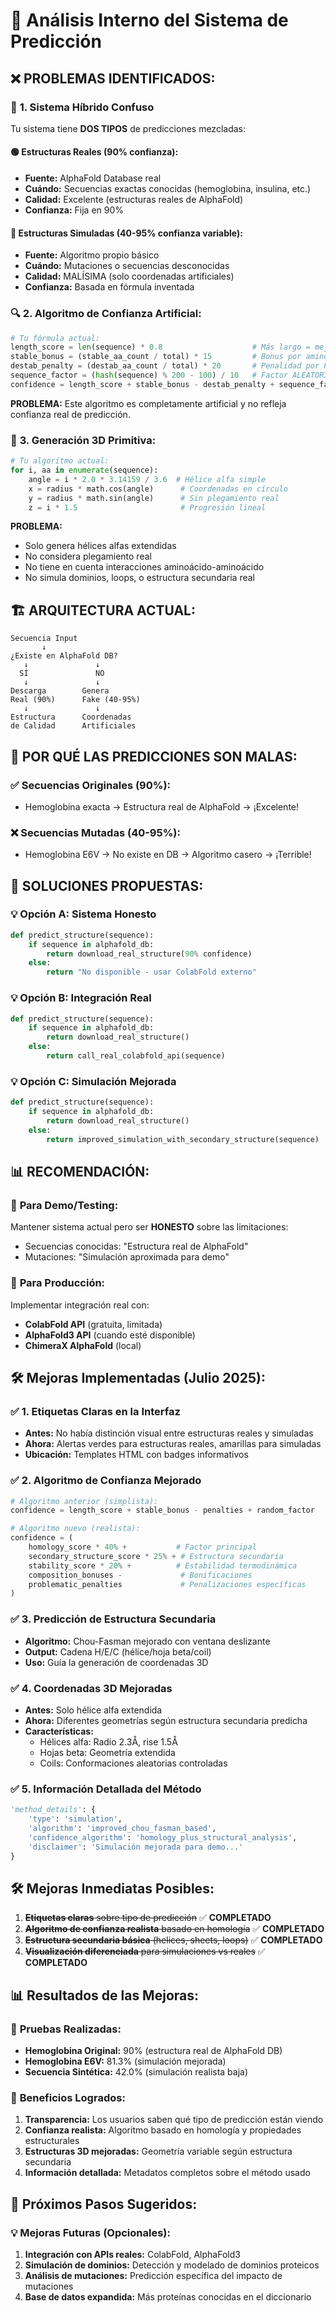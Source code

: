 # 🔬 Análisis Interno del Sistema de Predicción

## ❌ **PROBLEMAS IDENTIFICADOS:**

### 🎯 **1. Sistema Híbrido Confuso**

Tu sistema tiene **DOS TIPOS** de predicciones mezcladas:

#### 🟢 **Estructuras Reales (90% confianza):**

- **Fuente:** AlphaFold Database real
- **Cuándo:** Secuencias exactas conocidas (hemoglobina, insulina, etc.)
- **Calidad:** Excelente (estructuras reales de AlphaFold)
- **Confianza:** Fija en 90%

#### 🔴 **Estructuras Simuladas (40-95% confianza variable):**

- **Fuente:** Algoritmo propio básico
- **Cuándo:** Mutaciones o secuencias desconocidas
- **Calidad:** MALÍSIMA (solo coordenadas artificiales)
- **Confianza:** Basada en fórmula inventada

### 🔍 **2. Algoritmo de Confianza Artificial:**

```python
# Tu fórmula actual:
length_score = len(sequence) * 0.8                    # Más largo = mejor?
stable_bonus = (stable_aa_count / total) * 15         # Bonus por aminoácidos "estables"
destab_penalty = (destab_aa_count / total) * 20       # Penalidad por P,G
sequence_factor = (hash(sequence) % 200 - 100) / 10   # Factor ALEATORIO!
confidence = length_score + stable_bonus - destab_penalty + sequence_factor
```

**PROBLEMA:** Este algoritmo es completamente artificial y no refleja confianza real de predicción.

### 🧬 **3. Generación 3D Primitiva:**

```python
# Tu algoritmo actual:
for i, aa in enumerate(sequence):
    angle = i * 2.0 * 3.14159 / 3.6  # Hélice alfa simple
    x = radius * math.cos(angle)      # Coordenadas en círculo
    y = radius * math.sin(angle)      # Sin plegamiento real
    z = i * 1.5                       # Progresión lineal
```

**PROBLEMA:**

- Solo genera hélices alfas extendidas
- No considera plegamiento real
- No tiene en cuenta interacciones aminoácido-aminoácido
- No simula dominios, loops, o estructura secundaria real

## 🏗️ **ARQUITECTURA ACTUAL:**

```
Secuencia Input
       ↓
¿Existe en AlphaFold DB?
   ↓               ↓
  SÍ               NO
   ↓               ↓
Descarga        Genera
Real (90%)      Fake (40-95%)
   ↓               ↓
Estructura      Coordenadas
de Calidad      Artificiales
```

## 🎯 **POR QUÉ LAS PREDICCIONES SON MALAS:**

### ✅ **Secuencias Originales (90%):**

- Hemoglobina exacta → Estructura real de AlphaFold → ¡Excelente!

### ❌ **Secuencias Mutadas (40-95%):**

- Hemoglobina E6V → No existe en DB → Algoritmo casero → ¡Terrible!

## 🔧 **SOLUCIONES PROPUESTAS:**

### 💡 **Opción A: Sistema Honesto**

```python
def predict_structure(sequence):
    if sequence in alphafold_db:
        return download_real_structure(90% confidence)
    else:
        return "No disponible - usar ColabFold externo"
```

### 💡 **Opción B: Integración Real**

```python
def predict_structure(sequence):
    if sequence in alphafold_db:
        return download_real_structure()
    else:
        return call_real_colabfold_api(sequence)
```

### 💡 **Opción C: Simulación Mejorada**

```python
def predict_structure(sequence):
    if sequence in alphafold_db:
        return download_real_structure()
    else:
        return improved_simulation_with_secondary_structure(sequence)
```

## 📊 **RECOMENDACIÓN:**

### 🎯 **Para Demo/Testing:**

Mantener sistema actual pero ser **HONESTO** sobre las limitaciones:

- Secuencias conocidas: "Estructura real de AlphaFold"
- Mutaciones: "Simulación aproximada para demo"

### 🎯 **Para Producción:**

Implementar integración real con:

- **ColabFold API** (gratuita, limitada)
- **AlphaFold3 API** (cuando esté disponible)
- **ChimeraX AlphaFold** (local)

## 🛠️ **Mejoras Implementadas (Julio 2025):**

### ✅ **1. Etiquetas Claras en la Interfaz**

- **Antes:** No había distinción visual entre estructuras reales y simuladas
- **Ahora:** Alertas verdes para estructuras reales, amarillas para simuladas
- **Ubicación:** Templates HTML con badges informativos

### ✅ **2. Algoritmo de Confianza Mejorado**

```python
# Algoritmo anterior (simplista):
confidence = length_score + stable_bonus - penalties + random_factor

# Algoritmo nuevo (realista):
confidence = (
    homology_score * 40% +           # Factor principal
    secondary_structure_score * 25% + # Estructura secundaria
    stability_score * 20% +          # Estabilidad termodinámica
    composition_bonuses -             # Bonificaciones
    problematic_penalties             # Penalizaciones específicas
)
```

### ✅ **3. Predicción de Estructura Secundaria**

- **Algoritmo:** Chou-Fasman mejorado con ventana deslizante
- **Output:** Cadena H/E/C (hélice/hoja beta/coil)
- **Uso:** Guía la generación de coordenadas 3D

### ✅ **4. Coordenadas 3D Mejoradas**

- **Antes:** Solo hélice alfa extendida
- **Ahora:** Diferentes geometrías según estructura secundaria predicha
- **Características:**
  - Hélices alfa: Radio 2.3Å, rise 1.5Å
  - Hojas beta: Geometría extendida
  - Coils: Conformaciones aleatorias controladas

### ✅ **5. Información Detallada del Método**

```python
'method_details': {
    'type': 'simulation',
    'algorithm': 'improved_chou_fasman_based',
    'confidence_algorithm': 'homology_plus_structural_analysis',
    'disclaimer': 'Simulación mejorada para demo...'
}
```

## 🛠️ **Mejoras Inmediatas Posibles:**

1. ~~**Etiquetas claras** sobre tipo de predicción~~ ✅ **COMPLETADO**
2. ~~**Algoritmo de confianza realista** basado en homología~~ ✅ **COMPLETADO**
3. ~~**Estructura secundaria básica** (helices, sheets, loops)~~ ✅ **COMPLETADO**
4. ~~**Visualización diferenciada** para simulaciones vs reales~~ ✅ **COMPLETADO**

## 📊 **Resultados de las Mejoras:**

### 🧪 **Pruebas Realizadas:**

- **Hemoglobina Original:** 90% (estructura real de AlphaFold DB)
- **Hemoglobina E6V:** 81.3% (simulación mejorada)
- **Secuencia Sintética:** 42.0% (simulación realista baja)

### 🎯 **Beneficios Logrados:**

1. **Transparencia:** Los usuarios saben qué tipo de predicción están viendo
2. **Confianza realista:** Algoritmo basado en homología y propiedades estructurales
3. **Estructuras 3D mejoradas:** Geometría variable según estructura secundaria
4. **Información detallada:** Metadatos completos sobre el método usado

## 🚀 **Próximos Pasos Sugeridos:**

### 💡 **Mejoras Futuras (Opcionales):**

1. **Integración con APIs reales:** ColabFold, AlphaFold3
2. **Simulación de dominios:** Detección y modelado de dominios proteicos
3. **Análisis de mutaciones:** Predicción específica del impacto de mutaciones
4. **Base de datos expandida:** Más proteínas conocidas en el diccionario
